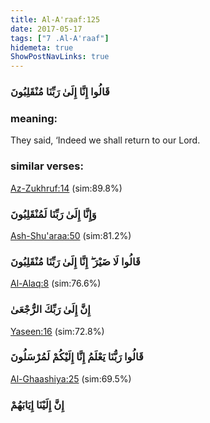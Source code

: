 ```yaml
---
title: Al-A'raaf:125
date: 2017-05-17
tags: ["7 .Al-A'raaf"]
hidemeta: true 
ShowPostNavLinks: true 
---
```

### قَالُوا إِنَّا إِلَىٰ رَبِّنَا مُنْقَلِبُونَ
### meaning: 
They said, ‘Indeed we shall return to our Lord.
### similar verses: 

[Az-Zukhruf:14](/43/14) (sim:89.8%)

### وَإِنَّا إِلَىٰ رَبِّنَا لَمُنْقَلِبُونَ

[Ash-Shu'araa:50](/26/50) (sim:81.2%)

### قَالُوا لَا ضَيْرَ ۖ إِنَّا إِلَىٰ رَبِّنَا مُنْقَلِبُونَ

[Al-Alaq:8](/96/8) (sim:76.6%)

### إِنَّ إِلَىٰ رَبِّكَ الرُّجْعَىٰ

[Yaseen:16](/36/16) (sim:72.8%)

### قَالُوا رَبُّنَا يَعْلَمُ إِنَّا إِلَيْكُمْ لَمُرْسَلُونَ

[Al-Ghaashiya:25](/88/25) (sim:69.5%)

### إِنَّ إِلَيْنَا إِيَابَهُمْ
